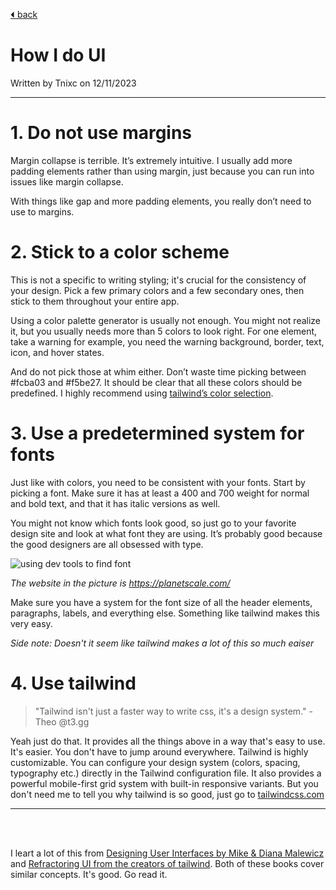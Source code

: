 [⏴ back](/)

# How I do UI

Written by Tnixc on 12/11/2023

---

# 1. Do not use margins

Margin collapse is terrible. It’s extremely intuitive. I usually add more padding elements rather than using margin, just because you can run into issues like margin collapse.

With things like gap and more padding elements, you really don’t need to use to margins.

# 2. Stick to a color scheme

This is not a specific to writing styling; it's crucial for the consistency of your design. Pick a few primary colors and a few secondary ones, then stick to them throughout your entire app.

Using a color palette generator is usually not enough. You might not realize it, but you usually needs more than 5 colors to look right. For one element, take a warning for example, you need the warning background, border, text, icon, and hover states.

And do not pick those at whim either. Don’t waste time picking between #fcba03 and #f5be27. It should be clear that all these colors should be predefined. I highly recommend using [tailwind’s color selection](https://tailwindcss.com/docs/customizing-colors).

# 3. Use a predetermined system for fonts

Just like with colors, you need to be consistent with your fonts. Start by picking a font. Make sure it has at least a 400 and 700 weight for normal and bold text, and that it has italic versions as well.

You might not know which fonts look good, so just go to your favorite design site and look at what font they are using. It’s probably good because the good designers are all obsessed with type.

![using dev tools to find font](https://lex-img-p.s3.us-west-2.amazonaws.com/img/f5760c82-f3de-40b8-8f39-8c3f42d9b25a-RackMultipart20231113-92-axr891.png)

_The website in the picture is https://planetscale.com/_

Make sure you have a system for the font size of all the header elements, paragraphs, labels, and everything else. Something like tailwind makes this very easy.

*Side note: Doesn't it seem like tailwind makes a lot of this so much eaiser*

# 4. Use tailwind

> "Tailwind isn't just a faster way to write css, it's a design system."
> \- Theo @t3.gg

Yeah just do that. It provides all the things above in a way that's easy to use. It's easier. You don't have to jump around everywhere. Tailwind is highly customizable. You can configure your design system (colors, spacing, typography etc.) directly in the Tailwind configuration file. It also provides a powerful mobile-first grid system with built-in responsive variants. But you don't need me to tell you why tailwind is so good, just go to [tailwindcss.com](https://tailwindcss.com)

---

<br>
<br>

I leart a lot of this from [Designing User Interfaces by Mike & Diana Malewicz](https://www.designingui.com/) and [Refractoring UI from the creators of tailwind](https://www.refactoringui.com/). Both of these books cover similar concepts. It's good. Go read it.
 